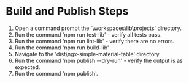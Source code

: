 # Build and Publish Steps

1. Open a command prompt the '\workspaces\lib\projects' directory.
1. Run the command 'npm run test-lib' - verify all tests pass.
1. Run the command 'npm run lint-lib' - verify there are no errors.
1. Run the command 'npm run build-lib'
1. Navigate to the 'dist\ngx-simple-material-table' directory.
1. Run the command 'npm publish --dry-run' - verify the output is as expected.
1. Run the command 'npm publish'.
